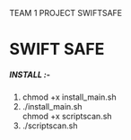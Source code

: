 TEAM 1 PROJECT SWIFTSAFE
<h1>SWIFT SAFE</h1>

<h5>  INSTALL :-</h5>
<ol type="1">
  <li>chmod +x install_main.sh</li> <li> ./install_main.sh</li>
  <l1>chmod +x scriptscan.sh</l1>
  <li> ./scriptscan.sh  <website-argument ></li>
</ol>
